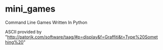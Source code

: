 # mini_games
Command Line Games Written In Python

ASCII provided by "http://patorjk.com/software/taag/#p=display&f=Graffiti&t=Type%20Something%20"
